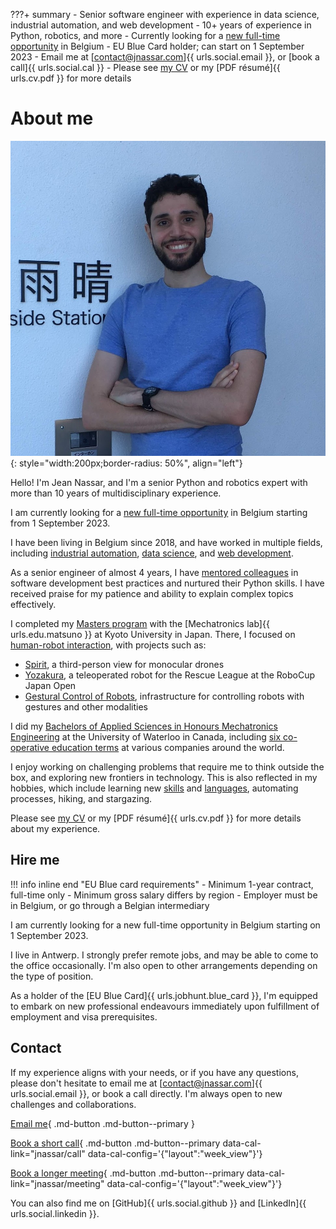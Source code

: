 ???+ summary
    - Senior software engineer with experience in data science, industrial automation, and web development
    - 10+ years of experience in Python, robotics, and more
    - Currently looking for a [new full-time opportunity](#hire-me) in Belgium
    - EU Blue Card holder; can start on 1 September 2023
    - Email me at [contact@jnassar.com]{{ urls.social.email }}, or [book a call]{{ urls.social.cal }}
    - Please see [my CV](cv) or my [PDF résumé]{{ urls.cv.pdf }} for more details

# About me

![Jean Nassar (Obligatory photo)](assets/images/jean.png){: style="width:200px;border-radius: 50%", align="left"}

Hello! I'm Jean Nassar, and I'm a senior Python and robotics expert with more than 10 years of multidisciplinary experience.

I am currently looking for a [new full-time opportunity](#hire-me) in Belgium starting from 1 September 2023.

I have been living in Belgium since 2018, and have worked in multiple fields,
including [industrial automation](cv/work/kapernikov), [data science](cv/work/yields), and [web development](cv/work/adimian).

As a senior engineer of almost 4 years,
I have [mentored colleagues](cv/mentoring) in software development best practices and nurtured their Python skills.
I have received praise for my patience and ability to explain complex topics effectively.

I completed my [Masters program](cv/education/kyoto) with the
[Mechatronics lab]{{ urls.edu.matsuno }} at Kyoto University in Japan.
There, I focused on [human-robot interaction](cv/projects),
with projects such as:

- [Spirit](cv/projects/spirit), a third-person view for monocular drones
- [Yozakura](cv/projects/yozakura), a teleoperated robot for the Rescue League at the RoboCup Japan Open
- [Gestural Control of Robots](cv/projects/myo), infrastructure for controlling robots with gestures and other modalities


I did my [Bachelors of Applied Sciences in Honours Mechatronics Engineering](cv/education/waterloo)
at the University of Waterloo in Canada, including [six co-operative education terms](cv/work/coop) at various companies around the world.

I enjoy working on challenging problems that require me to think outside the box, and exploring new frontiers in technology.
This is also reflected in my hobbies, which include
learning new [skills](cv/skills) and [languages](cv/skills.md#languages), automating processes, hiking, and stargazing.

Please see [my CV](cv) or my [PDF résumé]{{ urls.cv.pdf }} for more details about my experience.

## Hire me
!!! info inline end "EU Blue card requirements"
    - Minimum 1-year contract, full-time only
    - Minimum gross salary differs by region
    - Employer must be in Belgium, or go through a Belgian intermediary

I am currently looking for a new full-time opportunity in Belgium starting on 1 September 2023.

I live in Antwerp.
I strongly prefer remote jobs, and may be able to come to the office occasionally.
I'm also open to other arrangements depending on the type of position.

As a holder of the [EU Blue Card]{{ urls.jobhunt.blue_card }}, I'm equipped to embark on new professional endeavours
immediately upon fulfillment of employment and visa prerequisites.

## Contact
If my experience aligns with your needs, or if you have any questions,
please don't hesitate to email me at [contact@jnassar.com]{{ urls.social.email }}, or book a call directly.
I'm always open to new challenges and collaborations.

[Email me](mailto:contact@jnassar.com){ .md-button .md-button--primary }

[Book a short call](#){ .md-button .md-button--primary data-cal-link="jnassar/call" data-cal-config='{"layout":"week_view"\}'}

[Book a longer meeting](#){ .md-button .md-button--primary data-cal-link="jnassar/meeting" data-cal-config='{"layout":"week_view"\}'}

You can also find me on [GitHub]{{ urls.social.github }} and [LinkedIn]{{ urls.social.linkedin }}.
